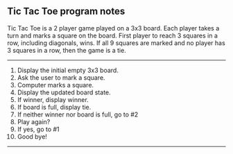 ## Tic Tac Toe program notes

Tic Tac Toe is a 2 player game played on a 3x3 board. Each player takes a turn
and marks a square on the board. First player to reach 3 squares in a row,
including diagonals, wins. If all 9 squares are marked and no player has 3
squares in a row, then the game is a tie.

---

1. Display the initial empty 3x3 board.
2. Ask the user to mark a square.
3. Computer marks a square.
4. Display the updated board state.
5. If winner, display winner.
6. If board is full, display tie.
7. If neither winner nor board is full, go to #2
8. Play again?
9. If yes, go to #1
10. Good bye!

---
